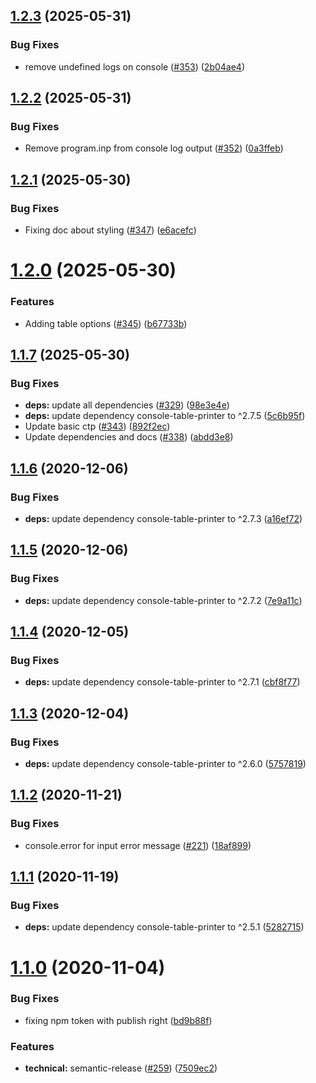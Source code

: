 ## [1.2.3](https://github.com/console-table-printer/table-printer-cli/compare/v1.2.2...v1.2.3) (2025-05-31)


### Bug Fixes

* remove undefined logs on console ([#353](https://github.com/console-table-printer/table-printer-cli/issues/353)) ([2b04ae4](https://github.com/console-table-printer/table-printer-cli/commit/2b04ae44ee7f30693fdbc90de5097504961eb864))

## [1.2.2](https://github.com/console-table-printer/table-printer-cli/compare/v1.2.1...v1.2.2) (2025-05-31)


### Bug Fixes

* Remove program.inp from console log output ([#352](https://github.com/console-table-printer/table-printer-cli/issues/352)) ([0a3ffeb](https://github.com/console-table-printer/table-printer-cli/commit/0a3ffeb7027d75ea139b14335c756af0c5cefa3f))

## [1.2.1](https://github.com/console-table-printer/table-printer-cli/compare/v1.2.0...v1.2.1) (2025-05-30)


### Bug Fixes

* Fixing doc about styling ([#347](https://github.com/console-table-printer/table-printer-cli/issues/347)) ([e6acefc](https://github.com/console-table-printer/table-printer-cli/commit/e6acefcab4b481d816d93cde5974126f6e6803b2))

# [1.2.0](https://github.com/console-table-printer/table-printer-cli/compare/v1.1.7...v1.2.0) (2025-05-30)


### Features

* Adding table options ([#345](https://github.com/console-table-printer/table-printer-cli/issues/345)) ([b67733b](https://github.com/console-table-printer/table-printer-cli/commit/b67733bddbb4abc9da439f3e38f60d67fc171eb5))

## [1.1.7](https://github.com/console-table-printer/table-printer-cli/compare/v1.1.6...v1.1.7) (2025-05-30)


### Bug Fixes

* **deps:** update all dependencies ([#329](https://github.com/console-table-printer/table-printer-cli/issues/329)) ([98e3e4e](https://github.com/console-table-printer/table-printer-cli/commit/98e3e4e15cd2d5808668434df149b3053d925357))
* **deps:** update dependency console-table-printer to ^2.7.5 ([5c6b95f](https://github.com/console-table-printer/table-printer-cli/commit/5c6b95f8d3da3310160fbeabbe893d4c0cfae306))
* Update basic ctp ([#343](https://github.com/console-table-printer/table-printer-cli/issues/343)) ([892f2ec](https://github.com/console-table-printer/table-printer-cli/commit/892f2ec0242992a39f2dad5c1047e8cc8ba782fc))
* Update dependencies and docs ([#338](https://github.com/console-table-printer/table-printer-cli/issues/338)) ([abdd3e8](https://github.com/console-table-printer/table-printer-cli/commit/abdd3e8c0e7818e029ae8b866b14105267a32c41))

## [1.1.6](https://github.com/ayonious/table-printer-cli/compare/v1.1.5...v1.1.6) (2020-12-06)


### Bug Fixes

* **deps:** update dependency console-table-printer to ^2.7.3 ([a16ef72](https://github.com/ayonious/table-printer-cli/commit/a16ef7236f7051e46f48564414d928a4c43e477f))

## [1.1.5](https://github.com/ayonious/table-printer-cli/compare/v1.1.4...v1.1.5) (2020-12-06)


### Bug Fixes

* **deps:** update dependency console-table-printer to ^2.7.2 ([7e9a11c](https://github.com/ayonious/table-printer-cli/commit/7e9a11cf348e8d43a850a915f6d77258b76b1cde))

## [1.1.4](https://github.com/ayonious/table-printer-cli/compare/v1.1.3...v1.1.4) (2020-12-05)


### Bug Fixes

* **deps:** update dependency console-table-printer to ^2.7.1 ([cbf8f77](https://github.com/ayonious/table-printer-cli/commit/cbf8f777d6680b24c494327aa6d93eba22d713e2))

## [1.1.3](https://github.com/ayonious/table-printer-cli/compare/v1.1.2...v1.1.3) (2020-12-04)


### Bug Fixes

* **deps:** update dependency console-table-printer to ^2.6.0 ([5757819](https://github.com/ayonious/table-printer-cli/commit/575781927c7b95b6b58f1af3a070a2c27312001c))

## [1.1.2](https://github.com/ayonious/table-printer-cli/compare/v1.1.1...v1.1.2) (2020-11-21)


### Bug Fixes

* console.error for input error message ([#221](https://github.com/ayonious/table-printer-cli/issues/221)) ([18af899](https://github.com/ayonious/table-printer-cli/commit/18af899e92f5226159b891de7bdae113e92486fc))

## [1.1.1](https://github.com/ayonious/table-printer-cli/compare/v1.1.0...v1.1.1) (2020-11-19)


### Bug Fixes

* **deps:** update dependency console-table-printer to ^2.5.1 ([5282715](https://github.com/ayonious/table-printer-cli/commit/52827155711ac7fae5c4b678430f99fc8c2792da))

# [1.1.0](https://github.com/ayonious/table-printer-cli/compare/v1.0.237...v1.1.0) (2020-11-04)


### Bug Fixes

* fixing npm token with publish right ([bd9b88f](https://github.com/ayonious/table-printer-cli/commit/bd9b88f484baf2a23a185afafbf52224d73bf477))


### Features

* **technical:** semantic-release ([#259](https://github.com/ayonious/table-printer-cli/issues/259)) ([7509ec2](https://github.com/ayonious/table-printer-cli/commit/7509ec204fb8cb36a5e43dc4189c96aed2632dd1))
